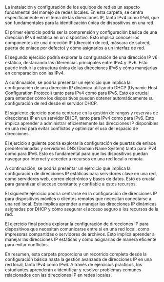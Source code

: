 La instalación y configuración de los equipos de red es un aspecto fundamental del manejo de redes locales. En esta carpeta, se centra específicamente en el tema de las direcciones IP, tanto IPv4 como IPv6, que son fundamentales para la identificación única de dispositivos en una red.

El primer ejercicio podría ser la comprensión y configuración básica de una dirección IP v4 estática en un dispositivo. Esto implica conocer los componentes de una dirección IP (dirección de red, máscara de subred, puerta de enlace por defecto) y cómo asignarlos a un interfaz de red.

El segundo ejercicio podría explorar la configuración de una dirección IP v6 estática, destacando las diferencias principales entre IPv4 y IPv6. Esto puede incluir la estructura única de las direcciones IPv6 y cómo manejarlas en comparación con las IPv4.

A continuación, se podría presentar un ejercicio que implica la configuración de una dirección IP dinámica utilizando DHCP (Dynamic Host Configuration Protocol) tanto para IPv4 como para IPv6. Esto es crucial para entender cómo los dispositivos pueden obtener automáticamente su configuración de red desde el servidor DHCP.

El siguiente ejercicio podría centrarse en la gestión de rangos y reservas de direcciones IP en un servidor DHCP, tanto para IPv4 como para IPv6. Esto implica aprender a administrar eficientemente las direcciones IP disponibles en una red para evitar conflictos y optimizar el uso del espacio de direcciones.

El ejercicio siguiente podría explorar la configuración de puertas de enlace predeterminadas y servidores DNS (Domain Name System) tanto para IPv4 como para IPv6. Esto es fundamental para que los dispositivos puedan navegar por Internet y acceder a recursos en una red local o remota.

A continuación, se podría presentar un ejercicio que implica la configuración de direcciones IP estáticas para servidores clave en una red, como servidores web, correo electrónico y bases de datos. Esto es crucial para garantizar el acceso constante y confiable a estos recursos.

El siguiente ejercicio podría centrarse en la configuración de direcciones IP para dispositivos móviles o clientes remotos que necesitan conectarse a una red local. Esto implica aprender a manejar las direcciones IP dinámicas asignadas por DHCP y cómo asegurar el acceso seguro a los recursos de la red.

El ejercicio final podría explorar la configuración de direcciones IP para dispositivos que necesitan comunicarse entre sí en una red local, como impresoras compartidas o servidores de archivos. Esto implica aprender a manejar las direcciones IP estáticas y cómo asignarlas de manera eficiente para evitar conflictos.

En resumen, esta carpeta proporciona un recorrido completo desde la configuración básica hasta la gestión avanzada de direcciones IP en una red local, tanto IPv4 como IPv6. A través de ejercicios prácticos, los estudiantes aprenderán a identificar y resolver problemas comunes relacionados con las direcciones IP en redes locales.
